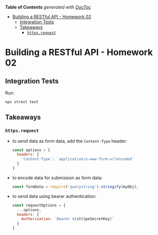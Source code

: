 <!-- START doctoc generated TOC please keep comment here to allow auto update -->
<!-- DON'T EDIT THIS SECTION, INSTEAD RE-RUN doctoc TO UPDATE -->
**Table of Contents**  *generated with [DocToc](https://github.com/thlorenz/doctoc)*

- [Building a RESTful API - Homework 02](#building-a-restful-api---homework-02)
  - [Integration Tests](#integration-tests)
  - [Takeaways](#takeaways)
    - [`https.request`](#httpsrequest)

<!-- END doctoc generated TOC please keep comment here to allow auto update -->

# Building a RESTful API - Homework 02

## Integration Tests

Run:

```bash
npx strest test
```

## Takeaways

### `https.request`

- to send data as form data, add the `Content-Type` header:

    ```javascript
    const options = {
      headers: {
        `Content-Type`: `application/x-www-form-urlencoded`
      }
    }
    ```
- to encode data for submission as form data:

    ```javascript
    const formData = require('querystring').stringify(myObj);
    ```
- to send data using bearer authentication:

    ```javascript
    const requestOptions = {
      ...options,
      headers: {
        Authorization: `Bearer ${stripeSecretKey}`
      }
    }
    ```
